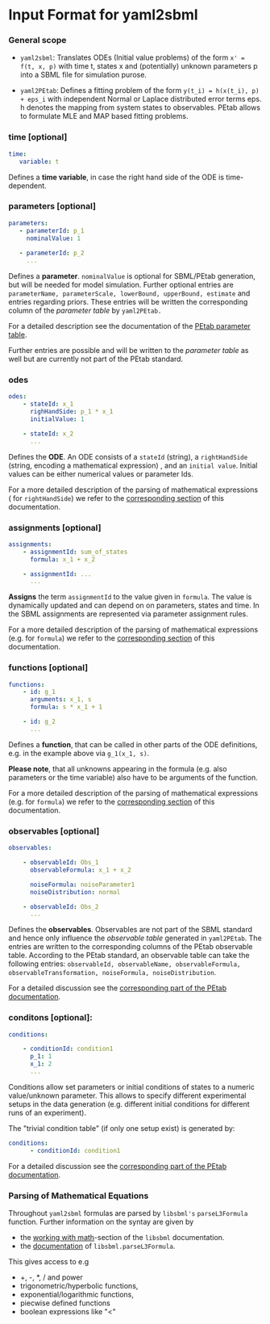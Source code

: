 # Input Format for yaml2sbml

### General scope

*  `yaml2sbml`: Translates ODEs (Initial value problems) of the form `x' = f(t, x, p)` with time t, states x  and (potentially) unknown parameters p into a SBML file for simulation purose.

*  `yaml2PEtab`: Defines a fitting problem of the form `y(t_i) = h(x(t_i), p) + eps_i` with independent Normal or Laplace distributed error terms eps. h denotes the mapping from system states to observables. PEtab allows to formulate MLE and MAP based fitting problems.


### time \[optional\]

```yaml
time:
   variable: t
```

Defines a **time variable**, in case the right hand side of the ODE is time-dependent.
  
### parameters \[optional\]

```yaml
parameters: 
   - parameterId: p_1
     nominalValue: 1
  
   - parameterId: p_2
     ...     
 ```

Defines a **parameter**. `nominalValue` is optional for SBML/PEtab generation, but will be needed for model simulation. Further optional entries are `parameterName, parameterScale, lowerBound, upperBound, estimate` and entries regarding priors. These entries will be written the corresponding column of the _parameter table_ by `yaml2PEtab.`

For a detailed description see the documentation of the [PEtab parameter table](https://github.com/PEtab-dev/PEtab/blob/master/doc/documentation_data_format.md#parameter-table "PEtab paramter table documentation"). 

Further entries are possible and will be written to the _parameter table_ as well but are currently not part of the PEtab standard. 

### odes

```yaml
odes:
    - stateId: x_1
      righHandSide: p_1 * x_1
      initialValue: 1

    - stateId: x_2
      ...      
```

Defines the **ODE**. An ODE consists of a `stateId` (string), a `rightHandSide` (string, encoding a mathematical expression) , and an `initial value`. Initial values can be either numerical values or parameter Ids. 

For a more detailed description of the parsing of mathematical expressions ( for  `rightHandSide`) we refer to the [corresponding section](#parsing-of-mathematical-equations) of this documentation.

### assignments \[optional\]

```yaml
assignments:
    - assignmentId: sum_of_states
      formula: x_1 + x_2

    - assignmentId: ...
      ...
```

**Assigns** the term `assignmentId` to the value given in `formula`. The value is dynamically updated and can depend on on parameters, states and time. In the SBML assignments are represented via parameter assignment rules.

For a more detailed description of the parsing of mathematical expressions (e.g. for  `formula`) we refer to the [corresponding section](#parsing-of-mathematical-equations) of this documentation.

### functions \[optional\]

``` yaml
functions:
    - id: g_1
      arguments: x_1, s
      formula: s * x_1 + 1

    - id: g_2
      ...
```

Defines a **function**, that can be called in other parts of the ODE definitions, e.g. in the example above via  `g_1(x_1, s)`. 

**Please note**, that all unknowns appearing in the formula (e.g. also parameters or the time variable) also have to be arguments of the function.  

For a more detailed description of the parsing of mathematical expressions (e.g. for  `formula`) we refer to the [corresponding section](#parsing-of-mathematical-equations) of this documentation.

### observables \[optional\]

``` yaml
observables:

    - observableId: Obs_1
      observableFormula: x_1 + x_2

      noiseFormula: noiseParameter1
      noiseDistribution: normal

    - observableId: Obs_2
      ...
```

Defines the **observables**. Observables are not part of the SBML standard and hence only influence the _observable table_ generated in `yaml2PEtab`. The entries are written to the corresponding columns of the PEtab observable table. According to the PEtab standard, an observable table can take the following entries:  `observableId, observableName, observableFormula, observableTransformation, noiseFormula, noiseDistribution`. 

For a detailed discussion see the [corresponding part of the PEtab documentation](https://github.com/PEtab-dev/PEtab/blob/master/doc/documentation_data_format.md#observables-table).

### conditons \[optional\]:

```yaml
conditions:

    - conditionId: condition1
      p_1: 1
      x_1: 2
      ...
```

Conditions allow set parameters or initial conditions of states to a numeric value/unknown parameter. This allows to specify different experimental setups in the data generation (e.g. different initial conditions for different runs of an experiment). 

The "trivial condition table" (if only one setup exist) is generated by:

```yaml
conditions:
      - conditionId: condition1
```

For a detailed discussion see the [corresponding part of the PEtab documentation](https://github.com/PEtab-dev/PEtab/blob/master/doc/documentation_data_format.md#condition-table).

### Parsing of Mathematical Equations

 Throughout `yaml2sbml` formulas are parsed by `libsbml's` `parseL3Formula` function. Further information on the syntay are given by

*  the [working with math](http://sbml.org/Special/Software/libSBML/docs/formatted/python-api/libsbml-math.html)-section of the `libsbml` documentation.
*  the [documentation](http://sbml.org/Special/Software/libSBML/docs/formatted/python-api/namespacelibsbml.html#ae79acc3be958963c55f1d03944add36b) of `libsbml.parseL3Formula`.


This gives access to e.g 

*  +, -, *, / and power
*  trigonometric/hyperbolic functions, 
*  exponential/logarithmic functions,
*  piecwise defined functions
*  boolean expressions like "<"

